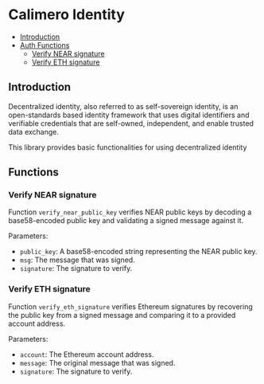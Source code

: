 # Calimero Identity

- [Introduction](#introduction)
- [Auth Functions](#functions)
  - [Verify NEAR signature](#verify_near_signature)
  - [Verify ETH signature](#verify_eth_signature)

## Introduction

Decentralized identity, also referred to as self-sovereign identity, is an
open-standards based identity framework that uses digital identifiers and
verifiable credentials that are self-owned, independent, and enable trusted data
exchange.

This library provides basic functionalities for using decentralized identity

## Functions

### Verify NEAR signature

Function `verify_near_public_key` verifies NEAR public keys by decoding a
base58-encoded public key and validating a signed message against it.

Parameters:

- `public_key`: A base58-encoded string representing the NEAR public key.
- `msg`: The message that was signed.
- `signature`: The signature to verify.

### Verify ETH signature

Function `verify_eth_signature` verifies Ethereum signatures by recovering the
public key from a signed message and comparing it to a provided account address.

Parameters:

- `account`: The Ethereum account address.
- `message`: The original message that was signed.
- `signature`: The signature to verify.
